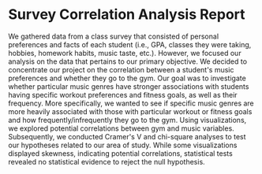 # Survey Correlation Analysis Report

We gathered data from a class survey that consisted of personal preferences and facts of each student (i.e., GPA, classes they were taking, hobbies, homework habits, music taste, etc.). However, we focused our analysis on the data that pertains to our primary objective. We decided to concentrate our project on the correlation between a student's music preferences and whether they go to the gym. Our goal was to investigate whether particular music genres have stronger associations with students having specific workout preferences and fitness goals, as well as their frequency. More specifically, we wanted to see if specific music genres are more heavily associated with those with particular workout or fitness goals and how frequently/infrequently they go to the gym. Using visualizations, we explored potential correlations between gym and music variables. Subsequently, we conducted Cramer's V and chi-square analyses to test our hypotheses related to our area of study. While some visualizations displayed skewness, indicating potential correlations, statistical tests revealed no statistical evidence to reject the null hypothesis. 

